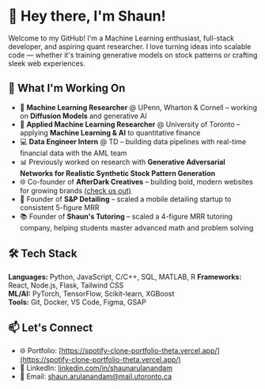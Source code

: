 # 👋 Hey there, I'm Shaun!

Welcome to my GitHub! I'm a Machine Learning enthusiast, full-stack developer, and aspiring quant researcher. I love turning ideas into scalable code — whether it's training generative models on stock patterns or crafting sleek web experiences.

## 🔭 What I'm Working On

- 🧪 **Machine Learning Researcher** @ UPenn, Wharton & Cornell – working on **Diffusion Models** and generative AI  
- 🧠 **Applied Machine Learning Researcher** @ University of Toronto – applying **Machine Learning & AI** to quantitative finance  
- 💻 **Data Engineer Intern** @ TD – building data pipelines with real-time financial data with the AML team  
- 📊 Previously worked on research with **Generative Adversarial Networks for Realistic Synthetic Stock Pattern Generation**  
- 🌐 Co-founder of **AfterDark Creatives** – building bold, modern websites for growing brands [(check us out)](https://afterdark-creatives.vercel.app/) 
- 🚗 Founder of **S&P Detailing** – scaled a mobile detailing startup to consistent 5-figure MRR
- 📚 Founder of **Shaun's Tutoring** – scaled a 4-figure MRR tutoring company, helping students master advanced math and problem solving  

## 🛠️ Tech Stack

**Languages:** Python, JavaScript, C/C++, SQL, MATLAB, R
**Frameworks:** React, Node.js, Flask, Tailwind CSS  
**ML/AI:** PyTorch, TensorFlow, Scikit-learn, XGBoost  
**Tools:** Git, Docker, VS Code, Figma, GSAP  

## 📫 Let's Connect

- 🌐 Portfolio: [https://spotify-clone-portfolio-theta.vercel.app/](https://spotify-clone-portfolio-theta.vercel.app/)  
- 💼 LinkedIn: [linkedin.com/in/shaunarulanandam](https://www.linkedin.com/in/shaun-arulanandam-85a43b266/)  
- 📧 Email: shaun.arulanandam@mail.utoronto.ca
